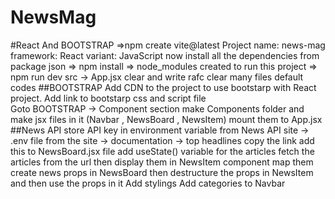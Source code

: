 # NewsMag
#React And BOOTSTRAP
=>npm create vite@latest
Project name: news-mag
framework: React
variant: JavaScript
now install all the dependencies from package json => npm install => node_modules created 
to run this project => npm run dev 
src -> App.jsx clear and write rafc
clear many files default codes 
##BOOTSTRAP
Add CDN to the project to use bootstarp with React project.
Add link to bootstarp css and script file  
Goto BOOTSTRAP -> Component section 
make Components folder and make jsx files in it (Navbar , NewsBoard , NewsItem)
mount them to App.jsx
##News API 
store API key in environment variable from News API site -> .env file
from the site -> documentation -> top headlines copy the link 
add this to NewsBoard.jsx file 
add useState() variable for the articles 
fetch the articles from the url 
then display them in NewsItem component map them 
create news props in NewsBoard
then destructure the props in NewsItem and then use the props in it 
Add stylings 
Add categories to Navbar
